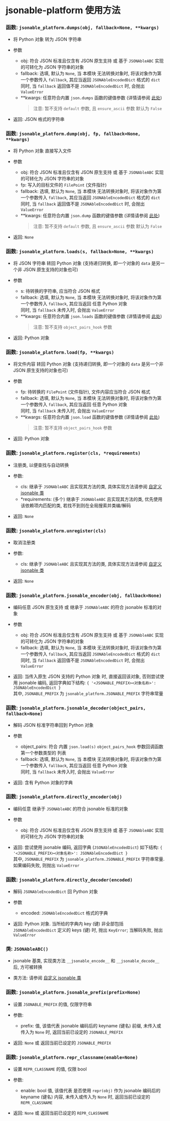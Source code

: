 # jsonable-platform 使用方法

### 函数: `jsonable_platform.dumps(obj, fallback=None, **kwargs)`
* 将 Python 对象 转为 JSON 字符串

* 参数
    * obj: 符合 JSON 标准且仅含有 JSON 原生支持 或 基于 `JSONAbleABC` 实现的可转化为 JSON 字符串的对象
    * fallback: 选填, 默认为 `None`, 当 本模块 无法转换对象时, 将该对象作为第一个参数传入 `fallback`, 其应当返回 `JSONAbleEncodedDict` 格式的 `dict` <br>
      同时, 当 `fallback` 返回值不是 `JSONAbleEncodedDict` 时, 会抛出 `ValueError`
    * \*\*kwargs: 任意符合内置 `json.dumps` 函数的键值参数 (详情请参阅 [此处](https://docs.python.org/zh-cn/3.12/library/json.html#json.dumps))
      > 注意: 暂不支持 `default` 参数, 且 `ensure_ascii` 参数 默认为 `False`

* 返回: JSON 格式的字符串

### 函数: `jsonable_platform.dump(obj, fp, fallback=None, **kwargs)`
* 将 Python 对象 直接写入文件

* 参数
    * obj: 符合 JSON 标准且仅含有 JSON 原生支持 或 基于 `JSONAbleABC` 实现的可转化为 JSON 字符串的对象
    * fp: 写入的目标文件的 `FilePoint` (文件指针)
    * fallback: 选填, 默认为 `None`, 当 本模块 无法转换对象时, 将该对象作为第一个参数传入 `fallback`, 其应当返回 `JSONAbleEncodedDict` 格式的 `dict` <br>
      同时, 当 `fallback` 返回值不是 `JSONAbleEncodedDict` 时, 会抛出 `ValueError`
    * \*\*kwargs: 任意符合内置 `json.dump` 函数的键值参数 (详情请参阅 [此处](https://docs.python.org/zh-cn/3.12/library/json.html#json.dump))
      > 注意: 暂不支持 `default` 参数, 且 `ensure_ascii` 参数 默认为 `False`

* 返回: `None`

### 函数: `jsonable_platform.loads(s, fallback=None, **kwargs)`
* 将 JSON 字符串 转回 Python 对象 (支持递归转换, 即一个对象的 `data` 是另一个非 JSON 原生支持的对象也可)

* 参数
    * s: 待转换的字符串, 应当符合 JSON 格式
    * fallback: 选填, 默认为 `None`, 当 本模块 无法转换对象时, 将该对象作为第一个参数传入 `fallback`, 其应当返回 任意 Python 对象 <br>
      同时, 当 `fallback` 未传入时, 会抛出 `ValueError`
    * \*\*kwargs: 任意符合内置 `json.loads` 函数的键值参数 (详情请参阅 [此处](https://docs.python.org/zh-cn/3.12/library/json.html#json.loads))
      > 注意: 暂不支持 `object_pairs_hook` 参数

* 返回: Python 对象

### 函数: `jsonable_platform.load(fp, **kwargs)`
* 将文件内容 转回 Python 对象 (支持递归转换, 即一个对象的 `data` 是另一个非 JSON 原生支持的对象也可)

* 参数
    * fp: 待转换的 `FilePoint` (文件指针), 文件内容应当符合 JSON 格式
    * fallback: 选填, 默认为 `None`, 当 本模块 无法转换对象时, 将该对象作为第一个参数传入 `fallback`, 其应当返回 任意 Python 对象 <br>
      同时, 当 `fallback` 未传入时, 会抛出 `ValueError`
    * \*\*kwargs: 任意符合内置 `json.load` 函数的键值参数 (详情请参阅 [此处](https://docs.python.org/zh-cn/3.12/library/json.html#json.load))
      > 注意: 暂不支持 `object_pairs_hook` 参数

* 返回: Python 对象

### 函数: `jsonable_platform.register(cls, *requirements)`
* 注册类, 以便查找与自动转换

* 参数: 
    * cls: 继承于 `JSONAbleABC` 且实现其方法的类, 具体实现方法请参阅 [自定义 jsonable 类](PLUGIN_ABOUT/CUSTOM_CLASS.md)
    * *requirements: (多个) 继承于 `JSONAbleABC` 且实现其方法的类, 优先使用该依赖项内匹配的类, 若找不到则在全局搜索并类编/解码

* 返回: `None`

### 函数: `jsonable_platform.unregister(cls)`
* 取消注册类

* 参数: 
    * cls: 继承于 `JSONAbleABC` 且实现其方法的类, 具体实现方法请参阅 [自定义 jsonable 类](PLUGIN_ABOUT/CUSTOM_CLASS.md)

* 返回: `None`

### 函数: `jsonable_platform.jsonable_encoder(obj, fallback=None)`
* 编码任意 JSON 原生支持 或 继承于 `JSONAbleABC` 的符合 jsonable 标准的对象

* 参数
    * obj: 符合 JSON 标准且仅含有 JSON 原生支持 或 基于 `JSONAbleABC` 实现的可转化为 JSON 字符串的对象
    * fallback: 选填, 默认为 `None`, 当 本模块 无法转换对象时, 将该对象作为第一个参数传入 `fallback`, 其应当返回 `JSONAbleEncodedDict` 格式的 `dict` <br>
      同时, 当 `fallback` 返回值不是 `JSONAbleEncodedDict` 时, 会抛出 `ValueError`

* 返回: 当传入原生 JSON 支持的 Python 对象 时, 直接返回该对象, 否则尝试使用 jsonable 编码, 返回字典如下结构: `{ '<JSONABLE_PREFIX><对象名称>': JSONAbleEncodedDict }` <br>
其中, `JSONABLE_PREFIX` 为 `jsonable_platform.JSONABLE_PREFIX` 字符串常量

### 函数: `jsonable_platform.jsonable_decoder(object_pairs, fallback=None)`
* 解码 JSON 标准字符串回到 Python 对象

* 参数
    * object_pairs: 符合 内置 `json.load(s)` `object_pairs_hook` 参数回调函数第一个参数类型的 列表
    * fallback: 选填, 默认为 `None`, 当 本模块 无法转换对象时, 将该对象作为第一个参数传入 `fallback`, 其应当返回 任意 Python 对象 <br>
      同时, 当 `fallback` 未传入时, 会抛出 `ValueError`

* 返回: 含有 Python 对象的字典

### 函数: `jsonable_platform.directly_encoder(obj)`
* 编码任意 继承于 `JSONAbleABC` 的符合 jsonable 标准的对象

* 参数
    * obj: 符合 JSON 标准且仅含有 JSON 原生支持 或 基于 `JSONAbleABC` 实现的可转化为 JSON 字符串的对象

* 返回: 尝试使用 jsonable 编码, 返回字典 (`JSONAbleEncodedDict`) 如下结构: `{ '<JSONABLE_PREFIX><对象名称>': JSONAbleEncodedDict }` <br>
其中, `JSONABLE_PREFIX` 为 `jsonable_platform.JSONABLE_PREFIX` 字符串常量. 如果编码失败, 则抛出 `ValueError`

### 函数: `jsonable_platform.directly_decoder(encoded)`
* 解码 `JSONAbleEncodedDict` 回 Python 对象

* 参数
    * encoded: `JSONAbleEncodedDict` 格式的字典

* 返回: Python 对象. 当所给的字典内 key (键) 非全部包括 `JSONAbleEncodedDict` 定义的 keys (键) 时, 抛出 `KeyError`; 当解码失败, 抛出 `ValueError`

### 类: `JSONAbleABC()`
* jsonable 基类, 实现类方法 `__jsonable_encode__` 和 `__jsonable_decode__` 后, 方可被转换

* 类方法: 请参阅 [自定义 jsonable 类](PLUGIN_ABOUT/CUSTOM_CLASS.md)

### 函数: `jsonable_platform.jsonable_prefix(prefix=None)`
* 设置 `JSONABLE_PREFIX` 的值, 仅限字符串

* 参数:
  * prefix: 值, 该值代表 jsonable 编码后的 keyname (键名) 前缀, 未传入或传入为 `None` 时, 返回当前已设定的 `JSONABLE_PREFIX`

* 返回: `None` 或 返回当前已设定的 `JSONABLE_PREFIX`

### 函数: `jsonable_platform.repr_classname(enable=None)`
* 设置 `REPR_CLASSNAME` 的值, 仅限 bool

* 参数:
  * enable: bool 值, 该值代表 是否使用 `repr(obj)` 作为 jsonable 编码后的 keyname (键名) 内容, 未传入或传入为 `None` 时, 返回当前已设定的 `REPR_CLASSNAME`

* 返回: `None` 或 返回当前已设定的 `REPR_CLASSNAME`
